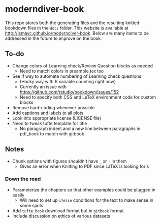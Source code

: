 # moderndiver-book

This repo stores both the generating files and the resulting knitted bookdown files in the `docs` folder.  This website is available at <http://ismayc.github.io/moderndiver-book>. Below are many items to be addressed in the future to improve on the book.

## To-do

- Change colors of Learning check/Review Question blocks as needed
    + Need to match colors in preamble.tex too
- See if way to automate numbering of Learning check questions
    + (Hacky way with R variable counting right now)
    + Currently an issue with https://github.com/rstudio/bookdown/issues/152
    + Need to specify both CSS and LaTeX environment code for custom blocks
- Remove hard-coding whenever possible
- Add captions and labels to all plots
- Look into appropriate license (LICENSE file)
- Need to tweak tufte template for title
    + No paragraph indent and a new line between paragraphs in pdf_book to match with
  gitbook

## Notes

- Chunk options with figures shouldn't have `_` or `-` in them
    + Gives an error when Knitting to PDF since LaTeX is looking for `$`

### Down the road

- Parameterize the chapters so that other examples could be plugged in easily
   + Will need to set up `ifelse` conditions for the text to make sense in some spots
- Add `tufte_book` download format but in `gitbook` format
- Include discussion on ethics of various datasets

